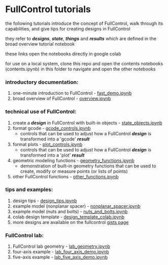 # FullControl tutorials

the following tutorials introduce the concept of FullControl, walk through its capabilities, and give tips for creating designs in FullControl

they refer to ***designs***, ***state***, ***things*** and ***results***  which are defined in the broad overview tutorial notebook

these links open the notebooks directly in google colab

for use on a local system, clone this repo and open the contents notebooks (contents.ipynb) in this folder to navigate and open the other notebooks

### introductory documentation:
1. one-minute introduction to FullControl - [fast_demo.ipynb](https://colab.research.google.com/github/FullControlXYZ/fullcontrol/blob/master/tutorials/colab/fast_demo_colab.ipynb)
1. broad overview of FullControl - [overview.ipynb](https://colab.research.google.com/github/FullControlXYZ/fullcontrol/blob/master/tutorials/colab/overview_colab.ipynb)

### technical use of FullControl:
1. create a ***design*** in FullControl with built-in objects - [state_objects.ipynb](https://colab.research.google.com/github/FullControlXYZ/fullcontrol/blob/master/tutorials/colab/state_objects_colab.ipynb)
1. format gcode - [gcode_controls.ipynb](https://colab.research.google.com/github/FullControlXYZ/fullcontrol/blob/master/tutorials/colab/gcode_controls_colab.ipynb)
    - controls that can be used to adjust how a FullControl ***design*** is transformed into a 'gcode' ***result***
1. format plots - [plot_controls.ipynb](https://colab.research.google.com/github/FullControlXYZ/fullcontrol/blob/master/tutorials/colab/plot_controls_colab.ipynb)
    - controls that can be used to adjust how a FullControl ***design*** is transformed into a 'plot' ***result***
1. geometric modeling functions - [geometry_functions.ipynb](https://colab.research.google.com/github/FullControlXYZ/fullcontrol/blob/master/tutorials/colab/geometry_functions_colab.ipynb)
    - demonstration of built-in geometry functions that can be used to create, modify or measure points (or lists of points)
1. other FullControl functions - [other_functions.ipynb](https://colab.research.google.com/github/FullControlXYZ/fullcontrol/blob/master/tutorials/colab/other_functions_colab.ipynb)

### tips and examples:
1. design tips - [design_tips.ipynb](https://colab.research.google.com/github/FullControlXYZ/fullcontrol/blob/master/tutorials/colab/design_tips_colab.ipynb)
1. example model (nonplanar spacer) - [nonplanar_spacer.ipynb](https://colab.research.google.com/github/FullControlXYZ/fullcontrol/blob/master/models/colab/nonplanar_spacer_colab.ipynb)
1. example model (nuts and bolts) - [nuts_and_bolts.ipynb](https://colab.research.google.com/github/FullControlXYZ/fullcontrol/blob/master/models/colab/nuts_and_bolts_colab.ipynb)
1. colab design template - [design_template_colab.ipynb](https://colab.research.google.com/github/FullControlXYZ/fullcontrol/blob/master/models/colab/design_template_colab.ipynb)
1. more designs are available on the fullcontrol [gists page](https://gist.github.com/fullcontrol-xyz)


### FullControl lab:
1. FullControl lab geometry - [lab_geometry.ipynb](https://colab.research.google.com/github/FullControlXYZ/fullcontrol/blob/master/tutorials/colab/lab_geometry_colab.ipynb)
1. four-axis example - [lab_four_axis_demo.ipynb](https://colab.research.google.com/github/FullControlXYZ/fullcontrol/blob/master/tutorials/colab/lab_four_axis_demo_colab.ipynb)
1. five-axis example - [lab_five_axis_demo.ipynb](https://colab.research.google.com/github/FullControlXYZ/fullcontrol/blob/master/tutorials/colab/lab_five_axis_demo_colab.ipynb)


